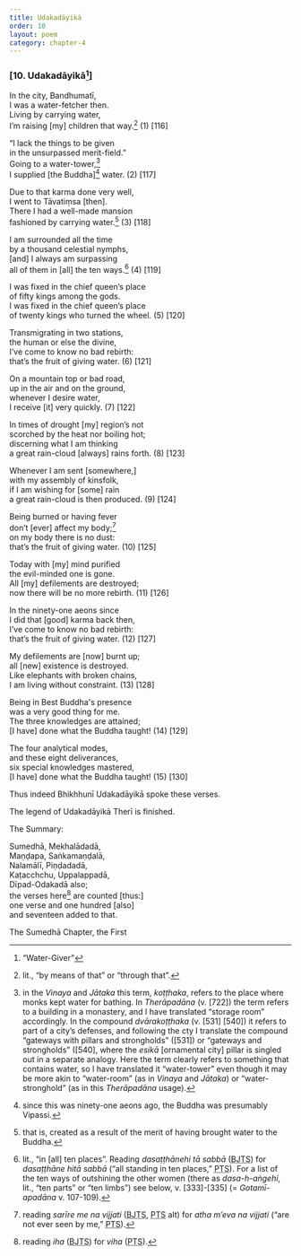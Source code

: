 ```yaml
---
title: Udakadāyikā
order: 10
layout: poem
category: chapter-4
---
```


### \[10. Udakadāyikā[^1]\]

In the city, Bandhumatī,  
I was a water-fetcher then.  
Living by carrying water,  
I’m raising \[my\] children that way.[^2] (1) \[116\]

“I lack the things to be given  
in the unsurpassed merit-field.”  
Going to a water-tower,[^3]  
I supplied \[the Buddha\][^4] water. (2) \[117\]

Due to that karma done very well,  
I went to Tāvatiṃsa \[then\].  
There I had a well-made mansion  
fashioned by carrying water.[^5] (3) \[118\]

I am surrounded all the time  
by a thousand celestial nymphs,  
\[and\] I always am surpassing  
all of them in \[all\] the ten ways.[^6] (4) \[119\]

I was fixed in the chief queen’s place  
of fifty kings among the gods.  
I was fixed in the chief queen’s place  
of twenty kings who turned the wheel. (5) \[120\]

Transmigrating in two stations,  
the human or else the divine,  
I’ve come to know no bad rebirth:  
that’s the fruit of giving water. (6) \[121\]

On a mountain top or bad road,  
up in the air and on the ground,  
whenever I desire water,  
I receive \[it\] very quickly. (7) \[122\]

In times of drought \[my\] region’s not  
scorched by the heat nor boiling hot;  
discerning what I am thinking  
a great rain-cloud \[always\] rains forth. (8) \[123\]

Whenever I am sent \[somewhere,\]  
with my assembly of kinsfolk,  
if I am wishing for \[some\] rain  
a great rain-cloud is then produced. (9) \[124\]

Being burned or having fever  
don’t \[ever\] affect my body;[^7]  
on my body there is no dust:  
that’s the fruit of giving water. (10) \[125\]

Today with \[my\] mind purified  
the evil-minded one is gone.  
All \[my\] defilements are destroyed;  
now there will be no more rebirth. (11) \[126\]

In the ninety-one aeons since  
I did that \[good\] karma back then,  
I’ve come to know no bad rebirth:  
that’s the fruit of giving water. (12) \[127\]

My defilements are \[now\] burnt up;  
all \[new\] existence is destroyed.  
Like elephants with broken chains,  
I am living without constraint. (13) \[128\]

Being in Best Buddha's presence  
was a very good thing for me.  
The three knowledges are attained;  
\[I have\] done what the Buddha taught! (14) \[129\]

The four analytical modes,  
and these eight deliverances,  
six special knowledges mastered,  
\[I have\] done what the Buddha taught! (15) \[130\]

Thus indeed Bhikhhunī Udakadāyikā spoke these verses.

The legend of Udakadāyikā Therī is finished.

The Summary:

Sumedhā, Mekhalādadā,  
Maṇḍapa, Saṅkamaṇḍalā,  
Nalamālī, Piṇḍadadā,  
Kaṭa<span class="diacritics" data-state="on">c</span><span class="no-diacritics" data-state="off">ch</span>chu, Uppalappadā,  
Dīpad-Odakadā also;  
the verses here[^8] are counted \[thus:\]  
one verse and one hundred \[also\]  
and seventeen added to that.

The Sumedhā Chapter, the First

[^1]: “Water-Giver”

[^2]: lit., “by means of that” or “through that”.

[^3]: in the *Vinaya* and *Jātaka* this term, *koṭṭhaka*, refers to the place where monks kept water for bathing. In *Therāpadāna* (v. \[722\]) the term refers to a building in a monastery, and I have translated “storage room” accordingly. In the compound *dvārakoṭṭhaka* (v. \[531\] \[540\]) it refers to part of a city’s defenses, and following the cty I translate the compound “gateways with pillars and strongholds” (\[531\]) or “gateways and strongholds” (\[540\], where the *esikā* \[ornamental city\] pillar is singled out in a separate analogy. Here the term clearly refers to something that contains water, so I have translated it “water-tower” even though it may be more akin to “water-room” (as in *Vinaya* and *Jātaka*) or “water-stronghold” (as in this *Therāpadāna* usage).

[^4]: since this was ninety-one aeons ago, the Buddha was presumably Vipassi.

[^5]: that is, created as a result of the merit of having brought water to the Buddha.

[^6]: lit., “in \[all\] ten places”. Reading *dasaṭṭhānehi tā sabbā* (<abbr title="Buddha Jayanthi Tripitaka Series">BJTS</abbr>) for *dasaṭṭhāne hitā sabbā* (“all standing in ten places,” <abbr title="Pali Text Society">PTS</abbr>). For a list of the ten ways of outshining the other women (there as *dasa-h-aṅgehi*, lit., “ten parts” or “ten limbs”) see below, v. \[333\]-\[335\] (= *Gotamī-apadāna* v. 107-109).

[^7]: reading *sarīre me na vijjati* (<abbr title="Buddha Jayanthi Tripitaka Series">BJTS</abbr>, <abbr title="Pali Text Society">PTS</abbr> alt) for *atha m’eva na vijjati* (“are not ever seen by me,” <abbr title="Pali Text Society">PTS</abbr>).

[^8]: reading *iha* (<abbr title="Buddha Jayanthi Tripitaka Series">BJTS</abbr>) for *viha* (<abbr title="Pali Text Society">PTS</abbr>).
